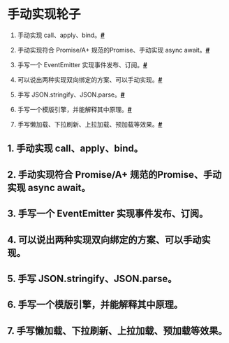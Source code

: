 # 手动实现轮子

1. 手动实现 call、apply、bind。**[#](#1)**

2. 手动实现符合 Promise/A+ 规范的Promise、手动实现 async await。**[#](#2)**

3. 手写一个 EventEmitter 实现事件发布、订阅。**[#](#3)**

4. 可以说出两种实现双向绑定的方案、可以手动实现。**[#](#4)**

5. 手写 JSON.stringify、JSON.parse。**[#](#5)**

6. 手写一个模版引擎，并能解释其中原理。**[#](#6)**

7. 手写懒加载、下拉刷新、上拉加载、预加载等效果。**[#](#7)**





<h2 id="1">1. 手动实现 call、apply、bind。</h2>


<h2 id="2">2. 手动实现符合 Promise/A+ 规范的Promise、手动实现 async await。</h2>


<h2 id="3">3. 手写一个 EventEmitter 实现事件发布、订阅。</h2>


<h2 id="4">4. 可以说出两种实现双向绑定的方案、可以手动实现。</h2>


<h2 id="5">5. 手写 JSON.stringify、JSON.parse。</h2>


<h2 id="6">6. 手写一个模版引擎，并能解释其中原理。</h2>


<h2 id="7">7. 手写懒加载、下拉刷新、上拉加载、预加载等效果。</h2>
